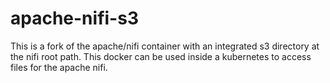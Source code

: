 # apache-nifi-s3
This is a fork of the apache/nifi container with an integrated s3 directory at the nifi root path. This docker can be used inside a kubernetes to access files for the apache nifi.
